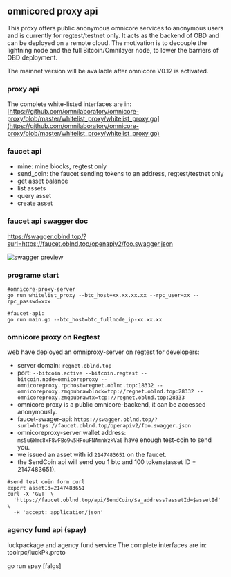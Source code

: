 ## omnicored proxy api

This proxy offers public anonymous omnicore services to anonymous users and is currently for regtest/testnet only. It acts as the backend of OBD and can be deployed on a remote cloud. The motivation is to decouple the lightning node and the full Bitcoin/Omnilayer node, to lower the barriers of OBD deployment. 

The mainnet version will be available after omnicore V0.12 is activated.  

### proxy api  
The complete white-listed interfaces are in: [https://github.com/omnilaboratory/omnicore-proxy/blob/master/whitelist_proxy/whitelist_proxy.go](https://github.com/omnilaboratory/omnicore-proxy/blob/master/whitelist_proxy/whitelist_proxy.go)  

### faucet api

* mine: mine blocks, regtest only
* send_coin: the faucet sending tokens to an address, regtest/testnet only
* get asset balance
* list assets
* query asset
* create asset  

### faucet api swagger doc  

https://swagger.oblnd.top/?surl=https://faucet.oblnd.top/openapiv2/foo.swagger.json

![swagger preview](https://raw.githubusercontent.com/omnilaboratory/omnicore-fauct-api/master/swagger/img1.png "swagger image")

### programe start  
```
#omnicore-proxy-server
go run whitelist_proxy --btc_host=xx.xx.xx.xx --rpc_user=xx --rpc_passwd=xxx

#faucet-api: 
go run main.go --btc_host=btc_fullnode_ip-xx.xx.xx

```

### omnicore proxy on Regtest
web have deployed an omniproxy-server on regtest for developers:
* server domain: `regnet.oblnd.top`  
* port: `--bitcoin.active --bitcoin.regtest --bitcoin.node=omnicoreproxy --omnicoreproxy.rpchost=regnet.oblnd.top:18332 --omnicoreproxy.zmqpubrawblock=tcp://regnet.oblnd.top:28332 --omnicoreproxy.zmqpubrawtx=tcp://regnet.oblnd.top:28333`  
* omnicore proxy is a public omnicore-backend, it can be accessed anonymously.  
* faucet-swager-api: `https://swagger.oblnd.top/?surl=https://faucet.oblnd.top/openapiv2/foo.swagger.json`  
* omnicoreproxy-server wallet address: `ms5u6Wmc8xF8wFBo9w5HFouFNAmnWzkVa6` have enough test-coin to send you. 
* we issued an asset with id `2147483651` on the faucet.  
* the SendCoin api will send you 1 btc and 100 tokens(asset ID = 2147483651).  

```shell
#send test coin form curl
export assetId=2147483651
curl -X 'GET' \
  'https://faucet.oblnd.top/api/SendCoin/$a_address?assetId=$assetId' \
  -H 'accept: application/json'
```

### agency fund api (spay)
luckpackage and agency fund service
The complete interfaces are in: toolrpc/luckPk.proto

go run spay [falgs]


